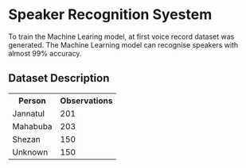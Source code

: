 # Speaker Recognition Syestem
To train the Machine Learing model, at first voice record dataset was generated. The Machine Learning model can recognise speakers with almost 99% accuracy.

## Dataset Description
<table class="center">
  <tr>
    <th>Person</th>
    <th>Observations</th>
  </tr>
  <tr>
    <td>Jannatul</td>
    <td>201</td>
  </tr>
  <tr>
    <td>Mahabuba</td>
    <td>203</td>
  </tr>
    <tr>
    <td>Shezan</td>
    <td>150</td>
  </tr>
      <tr>
    <td>Unknown</td>
    <td>150</td>
  </tr>
</table>
